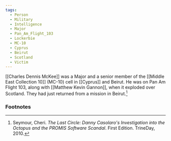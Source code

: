 ```yaml
---
tags:
  - Person
  - Military
  - Intelligence
  - Major
  - Pan_Am_Flight_103
  - Lockerbie
  - MC-10
  - Cyprus
  - Beirut
  - Scotland
  - Victim
---
```

[[Charles Dennis McKee]] was a Major and a senior member of the [[Middle East Collection 10]] (MC-10) cell in [[Cyprus]] and Beirut. He was on Pan Am Flight 103, along with [[Matthew Kevin Gannon]], when it exploded over Scotland. They had just returned from a mission in Beirut.[^1]

### Footnotes

[^1]: Seymour, Cheri. *The Last Circle: Danny Casolaro's Investigation into the Octopus and the PROMIS Software Scandal*. First Edition. TrineDay, 2010.